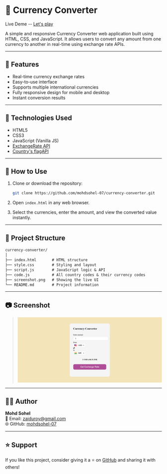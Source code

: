 # 💱 Currency Converter
Live Deme -- [Let's play](https://mohdsohel-07.github.io/currency-converter/)

A simple and responsive Currency Converter web application built using HTML, CSS, and JavaScript. It allows users to convert any amount from one currency to another in real-time using exchange rate APIs.

---

## 🌟 Features

- Real-time currency exchange rates
- Easy-to-use interface
- Supports multiple international currencies
- Fully responsive design for mobile and desktop
- Instant conversion results

---

## 🧰 Technologies Used

- HTML5
- CSS3
- JavaScript (Vanilla JS)
- [ExchangeRate API](https://api.frankfurter.app/latest?amount=1&from=USD&to=INR)
- [Country's flagAPI](https://flagsapi.com/US/flat/64.png)

---

## 🚀 How to Use

1. Clone or download the repository:
   ```bash
   git clone https://github.com/mohdsohel-07/currency-converter.git
   ```

2. Open `index.html` in any web browser.

3. Select the currencies, enter the amount, and view the converted value instantly.

---

## 📁 Project Structure

```
currency-converter/
│
├── index.html       # HTML structure
├── style.css        # Styling and layout
├── script.js        # JavaScript logic & API
├── code.js          # All country codes & their currency codes
├── screenshot.png   # Showing the live UI
└── README.md        # Project information
```

---

## 📷 Screenshot


> ![Currency Converter Screenshot](https://github.com/mohdsohel-07/currency-converter/blob/main/screenshot.png)

---

## 👨‍💻 Author

**Mohd Sohel**  
📧 Email: [zaiduroy@gmail.com](mailto:zaiduroy@gmail.com)  
🌐 GitHub: [mohdsohel-07](https://github.com/mohdsohel-07)

---


## ⭐ Support

If you like this project, consider giving it a ⭐ on [GitHub](https://github.com/mohdsohel-07) and sharing it with others!
